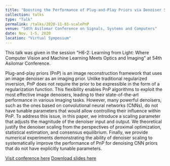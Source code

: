 ```yaml
---
title: "Boosting the Performance of Plug-and-Play Priors via Denoiser Scaling"
collection: talks
type: "Talk"
permalink: /talks/2020-11-03-scalePnP
venue: "54th Asilomar Conference on Signals, Systems and Computers"
date: Nov. 1-5, 2020
location: "Virtual Symposium"
---
```


This talk was given in the session "H6-2: Learning from Light: Where Computer Vision and Machine Learning Meets Optics and Imaging" at 54th Asilomar Conference. 

Plug-and-play priors (PnP) is an image reconstruction framework that uses an image denoiser as an imaging prior. Unlike traditional regularized inversion, PnP does not require the prior to be expressible in the form of a regularization function. This flexibility enables PnP algorithms to exploit the most effective image denoisers, leading to their state-of-the-art performance in various imaging tasks. However, many powerful denoisers, such as the ones based on convolutional neural networks (CNNs), do not have tunable parameters that would allow controlling their influence within PnP. To address this issue, in this paper, we introduce a scaling parameter that adjusts the magnitude of the denoiser input and output. We theoretical justify the denoiser scaling from the perspectives of proximal optimization, statistical estimation, and consensus equilibrium. Finally, we provide numerical experiments demonstrating the ability of denoiser scaling to systematically improve the performance of PnP for denoising CNN priors that do not have explicitly tunable parameters.

[Visit conference here](https://www.asilomarsscconf.org/)
[Download slides here](https://xuxiaojian.github.io/files/Asilomar_2020_stastic.pdf)
